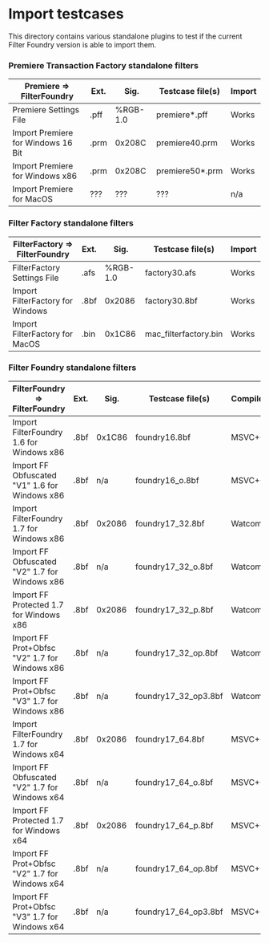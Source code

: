 # Import testcases

This directory contains various standalone plugins to test if the current Filter Foundry version is able to import them.

### Premiere Transaction Factory standalone filters

| Premiere => FilterFoundry                 | Ext.   | Sig.     | Testcase file(s)         | Import          |
| ------------------------------------------| -------| ---------| -------------------------| ----------------|
| Premiere Settings File                    | .pff   | %RGB-1.0 | premiere*.pff            | Works           |
| Import Premiere for Windows 16 Bit        | .prm   | 0x208C   | premiere40.prm           | Works           |
| Import Premiere for Windows x86           | .prm   | 0x208C   | premiere50*.prm          | Works           |
| Import Premiere for MacOS                 | ???    | ???      | ???                      | n/a             |

### Filter Factory standalone filters

| FilterFactory => FilterFoundry            | Ext.   | Sig.     | Testcase file(s)         | Import          |
| ------------------------------------------| -------| ---------| -------------------------| ----------------|
| FilterFactory Settings File               | .afs   | %RGB-1.0 | factory30.afs            | Works           |
| Import FilterFactory for Windows          | .8bf   | 0x2086   | factory30.8bf            | Works           |
| Import FilterFactory for MacOS            | .bin   | 0x1C86   | mac_filterfactory.bin    | Works           |

### Filter Foundry standalone filters

| FilterFoundry => FilterFoundry                 | Ext.   | Sig.     | Testcase file(s)         | Compiler | Import          |
| -----------------------------------------------| -------| ---------| -------------------------| ---------| ----------------|
| Import FilterFoundry      1.6 for Windows x86  | .8bf   | 0x1C86   | foundry16.8bf            | MSVC++   | Works           |
| Import FF Obfuscated "V1" 1.6 for Windows x86  | .8bf   | n/a      | foundry16_o.8bf          | MSVC++   | Works           |
| Import FilterFoundry      1.7 for Windows x86  | .8bf   | 0x2086   | foundry17_32.8bf         | Watcom   | Works           |
| Import FF Obfuscated "V2" 1.7 for Windows x86  | .8bf   | n/a      | foundry17_32_o.8bf       | Watcom   | Works           |
| Import FF Protected       1.7 for Windows x86  | .8bf   | 0x2086   | foundry17_32_p.8bf       | Watcom   | Locked OK       |
| Import FF Prot+Obfsc "V2" 1.7 for Windows x86  | .8bf   | n/a      | foundry17_32_op.8bf      | Watcom   | Locked OK       |
| Import FF Prot+Obfsc "V3" 1.7 for Windows x86  | .8bf   | n/a      | foundry17_32_op3.8bf     | Watcom   | Locked/Incompat |
| Import FilterFoundry      1.7 for Windows x64  | .8bf   | 0x2086   | foundry17_64.8bf         | MSVC++   | Works           |
| Import FF Obfuscated "V2" 1.7 for Windows x64  | .8bf   | n/a      | foundry17_64_o.8bf       | MSVC++   | Works           |
| Import FF Protected       1.7 for Windows x64  | .8bf   | 0x2086   | foundry17_64_p.8bf       | MSVC++   | Locked OK       |
| Import FF Prot+Obfsc "V2" 1.7 for Windows x64  | .8bf   | n/a      | foundry17_64_op.8bf      | MSVC++   | Locked OK       |
| Import FF Prot+Obfsc "V3" 1.7 for Windows x64  | .8bf   | n/a      | foundry17_64_op3.8bf     | MSVC++   | Locked/Incompat |
